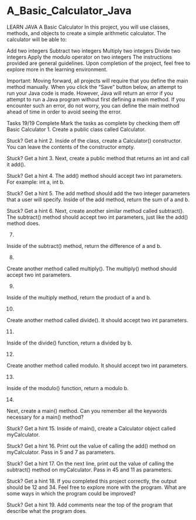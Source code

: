 # A_Basic_Calculator_Java
LEARN JAVA
A Basic Calculator
In this project, you will use classes, methods, and objects to create a simple arithmetic calculator. The calculator will be able to:

Add two integers
Subtract two integers
Multiply two integers
Divide two integers
Apply the modulo operator on two integers
The instructions provided are general guidelines. Upon completion of the project, feel free to explore more in the learning environment.

Important: Moving forward, all projects will require that you define the main method manually. When you click the “Save” button below, an attempt to run your Java code is made. However, Java will return an error if you attempt to run a Java program without first defining a main method. If you encounter such an error, do not worry, you can define the main method ahead of time in order to avoid seeing the error.

Tasks
19/19 Complete
Mark the tasks as complete by checking them off
Basic Calculator
1.
Create a public class called Calculator.


Stuck? Get a hint
2.
Inside of the class, create a Calculator() constructor. You can leave the contents of the constructor empty.


Stuck? Get a hint
3.
Next, create a public method that returns an int and call it add().


Stuck? Get a hint
4.
The add() method should accept two int parameters. For example: int a, int b.


Stuck? Get a hint
5.
The add method should add the two integer parameters that a user will specify. Inside of the add method, return the sum of a and b.


Stuck? Get a hint
6.
Next, create another similar method called subtract(). The subtract() method should accept two int parameters, just like the add() method does.

7.
Inside of the subtract() method, return the difference of a and b.

8.
Create another method called multiply(). The multiply() method should accept two int parameters.

9.
Inside of the multiply method, return the product of a and b.

10.
Create another method called divide(). It should accept two int parameters.

11.
Inside of the divide() function, return a divided by b.

12.
Create another method called modulo. It should accept two int parameters.

13.
Inside of the modulo() function, return a modulo b.

14.
Next, create a main() method. Can you remember all the keywords necessary for a main() method?


Stuck? Get a hint
15.
Inside of main(), create a Calculator object called myCalculator.


Stuck? Get a hint
16.
Print out the value of calling the add() method on myCalculator. Pass in 5 and 7 as parameters.


Stuck? Get a hint
17.
On the next line, print out the value of calling the subtract() method on myCalculator. Pass in 45 and 11 as parameters.


Stuck? Get a hint
18.
If you completed this project correctly, the output should be 12 and 34. Feel free to explore more with the program. What are some ways in which the program could be improved?


Stuck? Get a hint
19.
Add comments near the top of the program that describe what the program does.
